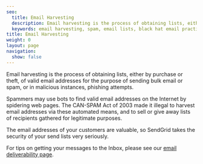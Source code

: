 ```yaml
---
seo:
  title: Email Harvesting
  description: Email harvesting is the process of obtaining lists, either by purchase or theft, of valid email addresses for the purpose of sending bulk email or spam
  keywords: email harvesting, spam, email lists, black hat email practices
title: Email Harvesting
weight: 0
layout: page
navigation:
  show: false
---
```



Email harvesting is the process of obtaining lists, either by purchase or theft, of valid email addresses for the purpose of sending bulk email or spam, or in malicious instances, phishing attempts.

Spammers may use bots to find valid email addresses on the Internet by spidering web pages. The CAN-SPAM Act of 2003 made it illegal to harvest email addresses via these automated means, and to sell or give away lists of recipients gathered for legitimate purposes.

The email addresses of your customers are valuable, so SendGrid takes the security of your send lists very seriously.

For tips on getting your messages to the Inbox, please see our [email deliverability page]({{root_url}}/user-interface/sending-email/email-deliverability/).
